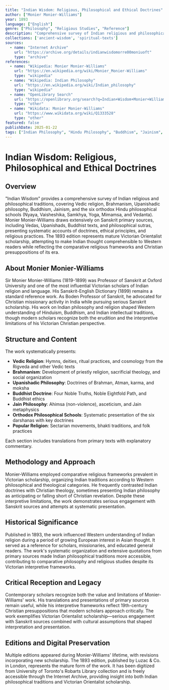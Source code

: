 ```yaml
---
title: "Indian Wisdom: Religious, Philosophical and Ethical Doctrines"
author: ["Monier Monier-Williams"]
year: 1893
language: ["English"]
genre: ["Philosophy", "Religious Studies", "Reference"]
description: "Comprehensive survey of Indian religious and philosophical traditions including Vedic religion, Brahmanism, Buddhism, Jainism, and later Hindu philosophical schools. Monier-Williams draws extensively on Sanskrit sources to present systematic accounts of Indian thought for Western audiences, thoug..."
collections: ['ancient-wisdom', 'spiritual-texts']
sources:
  - name: "Internet Archive"
    url: "https://archive.org/details/indianwisdomorre00moniuoft"
    type: "archive"
references:
  - name: "Wikipedia: Monier Monier-Williams"
    url: "https://en.wikipedia.org/wiki/Monier_Monier-Williams"
    type: "wikipedia"
  - name: "Wikipedia: Indian Philosophy"
    url: "https://en.wikipedia.org/wiki/Indian_philosophy"
    type: "wikipedia"
  - name: "OpenLibrary Search"
    url: "https://openlibrary.org/search?q=Indian+Wisdom+Monier+Williams"
    type: "other"
  - name: "Wikidata: Monier Monier-Williams"
    url: "https://www.wikidata.org/wiki/Q1333528"
    type: "other"
featured: false
publishDate: 2025-01-22
tags: ["Indian Philosophy", "Hindu Philosophy", "Buddhism", "Jainism", "Vedic Religion", "Monier Monier-Williams", "19th Century Scholarship", "Sanskrit Studies", "Comparative Religion", "Victorian Orientalism"]
---
```


# Indian Wisdom: Religious, Philosophical and Ethical Doctrines

## Overview

"Indian Wisdom" provides a comprehensive survey of Indian religious and philosophical traditions, covering Vedic religion, Brahmanism, Upanishadic philosophy, Buddhism, Jainism, and the six orthodox Hindu philosophical schools (Nyaya, Vaisheshika, Samkhya, Yoga, Mimamsa, and Vedanta). Monier Monier-Williams draws extensively on Sanskrit primary sources, including Vedas, Upanishads, Buddhist texts, and philosophical sutras, presenting systematic accounts of doctrines, ethical principles, and religious practices. The 1893 edition represents mature Victorian Orientalist scholarship, attempting to make Indian thought comprehensible to Western readers while reflecting the comparative religious frameworks and Christian presuppositions of its era.

## About Monier Monier-Williams

Sir Monier Monier-Williams (1819-1899) was Professor of Sanskrit at Oxford University and one of the most influential Victorian scholars of Indian religion and language. His Sanskrit-English Dictionary (1899) remains a standard reference work. As Boden Professor of Sanskrit, he advocated for Christian missionary activity in India while pursuing serious Sanskrit scholarship. His work on Indian philosophy and religion shaped Western understanding of Hinduism, Buddhism, and Indian intellectual traditions, though modern scholars recognize both the erudition and the interpretive limitations of his Victorian Christian perspective.

## Structure and Content

The work systematically presents:
- **Vedic Religion**: Hymns, deities, ritual practices, and cosmology from the Rigveda and other Vedic texts
- **Brahmanism**: Development of priestly religion, sacrificial theology, and social organization
- **Upanishadic Philosophy**: Doctrines of Brahman, Atman, karma, and moksha
- **Buddhist Doctrine**: Four Noble Truths, Noble Eightfold Path, and Buddhist ethics
- **Jain Philosophy**: Ahimsa (non-violence), asceticism, and Jain metaphysics
- **Orthodox Philosophical Schools**: Systematic presentation of the six darshanas with key doctrines
- **Popular Religion**: Sectarian movements, bhakti traditions, and folk practices

Each section includes translations from primary texts with explanatory commentary.

## Methodology and Approach

Monier-Williams employed comparative religious frameworks prevalent in Victorian scholarship, organizing Indian traditions according to Western philosophical and theological categories. He frequently contrasted Indian doctrines with Christian theology, sometimes presenting Indian philosophy as anticipating or falling short of Christian revelation. Despite these interpretive limitations, the work demonstrates serious engagement with Sanskrit sources and attempts at systematic presentation.

## Historical Significance

Published in 1893, the work influenced Western understanding of Indian religion during a period of growing European interest in Asian thought. It served as a reference for scholars, missionaries, and educated general readers. The work's systematic organization and extensive quotations from primary sources made Indian philosophical traditions more accessible, contributing to comparative philosophy and religious studies despite its Victorian interpretive frameworks.

## Critical Reception and Legacy

Contemporary scholars recognize both the value and limitations of Monier-Williams' work. His translations and presentations of primary sources remain useful, while his interpretive frameworks reflect 19th-century Christian presuppositions that modern scholars approach critically. The work exemplifies Victorian Orientalist scholarship—serious engagement with Sanskrit sources combined with cultural assumptions that shaped interpretation and presentation.

## Editions and Digital Preservation

Multiple editions appeared during Monier-Williams' lifetime, with revisions incorporating new scholarship. The 1893 edition, published by Luzac & Co. in London, represents the mature form of the work. It has been digitized from University of Toronto's Robarts Library collection and is freely accessible through the Internet Archive, providing insight into both Indian philosophical traditions and Victorian Orientalist scholarship.
